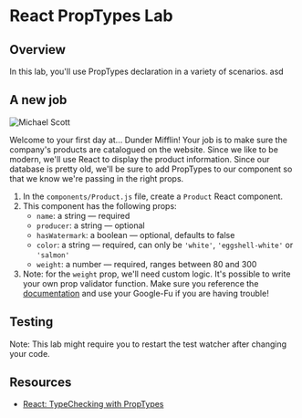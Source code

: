 # React PropTypes Lab

## Overview

In this lab, you'll use PropTypes declaration in a variety of scenarios.
asd
## A new job
![Michael Scott](https://media.giphy.com/media/jOpLbiGmHR9S0/giphy.gif)

Welcome to your first day at... Dunder Mifflin! Your job is to make sure the company's products are catalogued on the website. Since we like to be modern, we'll use React to display the product information. Since our database is pretty old, we'll be sure to add PropTypes to our component so that we know we're passing in the right props.

1. In the `components/Product.js` file, create a `Product` React component.
2. This component has the following props:
    *  `name`: a string — required
    *  `producer`: a string — optional
    *  `hasWatermark`: a boolean — optional, defaults to false
    *  `color`: a string — required, can only be `'white'`, `'eggshell-white'` or `'salmon'`
    *  `weight`: a number — required, ranges between 80 and 300
3. Note: for the `weight` prop, we'll need custom logic. It's possible to write your own prop validator function. Make sure you reference the [documentation][proptypes-documentation] and use your Google-Fu if you are having trouble!

## Testing

Note: This lab might require you to restart the test watcher after changing your code.

## Resources
- [React: TypeChecking with PropTypes](https://reactjs.org/docs/typechecking-with-proptypes.html)

[proptypes-documentation]: https://reactjs.org/docs/typechecking-with-proptypes.html
